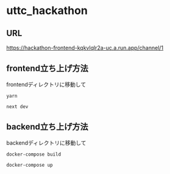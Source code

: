 # uttc_hackathon
## URL
https://hackathon-frontend-kqkvlqlr2a-uc.a.run.app/channel/1

## frontend立ち上げ方法
frontendディレクトリに移動して

`yarn`

`next dev`

## backend立ち上げ方法
backendディレクトリに移動して

`docker-compose build`

`docker-compose up`

